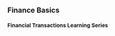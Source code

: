 <h1 style="font-size: 16px;">Finance Basics</h1>

<h2 style="font-size: 12px;">Financial Transactions Learning Series</h2>

